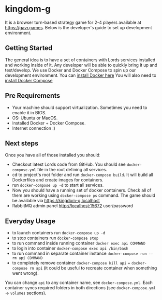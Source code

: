 # kingdom-g

It is a browser turn-based strategy game for 2-4 players available at <https://gavr.games>. Below is the developer's guide to set up development environment.

Getting Started
---------------

The general idea is to have a set of containers with Lords services installed and working inside of it. Any developer will be able to quickly bring it up and test/develop.
We use Docker and Docker Compose to spin up our development environment.
You can [install Docker here](https://docs.docker.com/engine/installation/linux/ubuntu/)
You will also need to [install Docker Compose](https://docs.docker.com/compose/install/)

Pre Requirements
---------------

- Your machine should support virtualization. Sometimes you need to enable it in BIOS.
- OS: Ubuntu or MacOS.
- Installed Docker + Docker Compose.
- Internet connection :)

Next steps
---------------

Once you have all of those installed you should:
- Checkout latest Lords code from GitHub. You should see `docker-compose.yml` file in the root defining all services.
- cd to project's root folder and run `docker-compose build`. It will build all Dockerfiles and create images for containers.
- run `docker-compose up -d` to start all services.
- Now you should have a running set of docker containers. Check all of them are working using `docker-compose ps` command. The game should be available via https://kingdom-g.localhost
- RabbitMQ admin panel [http://localhost:15672](http://localhost:15672) user/password

Everyday Usage
---------------
- to launch containers run `docker-compose up -d`
- to stop containers run `docker-compose stop`
- to run command inside running container `docker exec api COMMAND`
- to login into container `docker-compose exec api /bin/bash`
- to run command in separate container instance `docker-compose run --rm api COMMAND`
- to completely remove container `docker-compose kill api` + `docker-compose rm api` (it could be useful to recreate container when something went wrong).

You can change `api` to any container name, see `docker-compose.yml`.
Each container syncs required folders in both directions (see `docker-compose.yml` -> `volumes` sections).
